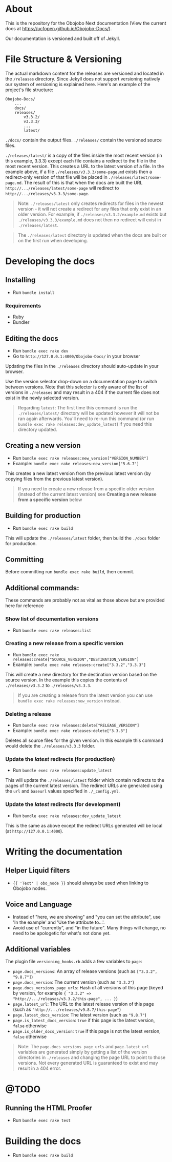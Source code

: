 # About

This is the repository for the Obojobo Next documentation (View the current docs at https://ucfopen.github.io/Obojobo-Docs/).

Our documentation is versioned and built off of Jekyll.

# File Structure & Versioning

The actual markdown content for the releases are versioned and located in the `/releases` directory. Since Jekyll does not support versioning natively our system of versioning is explained here. Here's an example of the project's file structure:

```
Obojobo-Docs/
	...
	docs/
	releases/
		v3.3.2/
		v3.3.3/
		...
		latest/
```

`./docs/` contain the output files. `./releases/` contain the versioned source files.

`./releases/latest/` is a copy of the files inside the most recent version (in this example, 3.3.3) except each file contains a redirect to the file in the most recent version. This creates a URL to the latest version of a file. In the example above, if a file `./releases/v3.3.3/some-page.md` exists then a redirect-only version of that file will be placed in `./releases/latest/some-page.md`. The result of this is that when the docs are built the URL `http://.../releases/latest/some-page` will redirect to `http://.../releases/v3.3.3/some-page`.

> Note: `./releases/latest` only creates redirects for files in the newest version - it will not create a redirect for any files that only exist in an older version. For example, if `./releases/v3.3.2/example.md` exists but `./releases/v3.3.3/example.md` does not then no redirect will exist in `./releases/latest`.

> The `./releases/latest` directory is updated when the docs are built or on the first run when developing.

# Developing the docs

## Installing

- Run `bundle install`

### Requirements

- Ruby
- Bundler

## Editing the docs

- Run `bundle exec rake dev`
- Go to `http://127.0.0.1:4000/Obojobo-Docs/` in your browser

Updating the files in the `./releases` directory should auto-update in your browser.

Use the version selector drop-down on a documentation page to switch between versions. Note that this selector is only aware of the list of versions in `./releases` and may result in a 404 if the current file does not exist in the newly selected version.

> Regarding `latest`: The first time this command is run the `./releases/latest/` directory will be updated however it will not be ran again afterwards. You'll need to re-run this command (or run `bundle exec rake releases:dev_update_latest`) if you need this directory updated.

## Creating a new version

- Run `bundle exec rake releases:new_version["VERSION_NUMBER"]`
- Example: `bundle exec rake releases:new_version["5.6.7"]`

This creates a new latest version from the previous latest version (by copying files from the previous latest version).

> If you need to create a new release from a specific older version (instead of the current latest version) see **Creating a new release from a specific version** below

## Building for production

- Run `bundle exec rake build`

This will update the `./releases/latest` folder, then build the `./docs` folder for production.

## Committing

Before committing run `bundle exec rake build`, then commit.

## Additional commands:

These commands are probably not as vital as those above but are provided here for reference

### Show list of documentation versions

- Run `bundle exec rake releases:list`

### Creating a new release from a specific version

- Run `bundle exec rake releases:create["SOURCE_VERSION","DESTINATION_VERSION"]`
- Example: `bundle exec rake releases:create["3.3.2","3.3.3"]`

This will create a new directory for the destination version based on the source version. In the example this copies the contents of `./releases/v3.3.2` to `./releases/v3.3.3`.

> If you are creating a release from the latest version you can use `bundle exec rake releases:new_version` instead.

### Deleting a release

- Run `bundle exec rake releases:delete["RELEASE_VERSION"]`
- Example: `bundle exec rake releases:delete["3.3.3"]`

Deletes all source files for the given version. In this example this command would delete the `./releases/v3.3.3` folder.

### Update the _latest_ redirects (for production)

- Run `bundle exec rake releases:update_latest`

This will update the `./releases/latest` folder which contain redirects to the pages of the current latest version. The redirect URLs are generated using the `url` and `baseurl` values specified in `./_config.yml`.

### Update the _latest_ redirects (for development)

- Run `bundle exec rake releases:dev_update_latest`

This is the same as above except the redirect URLs generated will be local (at `http://127.0.0.1:4000`).

# Writing the documentation

## Helper Liquid filters

- `{{ 'Text' | obo_node }}` should always be used when linking to Obojobo nodes.

## Voice and Language

- Instead of "here, we are showing" and "you can set the attribute", use 'In the example' and 'Use the attribute to...'.
- Avoid use of "currently", and "in the future". Many things will change, no need to be apologetic for what's not done yet.

## Additional variables

The plugin file `versioning_hooks.rb` adds a few variables to `page`:

- `page.docs_versions`: An array of release versions (such as `["3.3.2", "9.8.7"]`)
- `page.docs_version`: The current version (such as `"3.3.2"`)
- `page.docs_versions_page_urls`: Hash of all versions of this page (keyed by version, for example `{ "3.3.2" => "http://.../releases/v3.3.2/this-page", ... }`)
- `page.latest_url`: The URL to the latest release version of this page (such as `"http://.../releases/v9.8.7/this-page"`)
- `page.latest_docs_version`: The latest version (such as `"9.8.7"`)
- `page.is_latest_docs_version`: `true` if this page is the latest version, `false` otherwise
- `page.is_older_docs_version`: `true` if this page is not the latest version, `false` otherwise

> Note: The `page.docs_versions_page_urls` and `page.latest_url` variables are generated simply by getting a list of the version directories in `./releases` and changing the page URL to point to those versions. Not every generated URL is guaranteed to exist and may result in a 404 error.

# @TODO

## Running the HTML Proofer

- Run `bundle exec rake test`

# Building the docs

- Run `bundle exec rake build`
